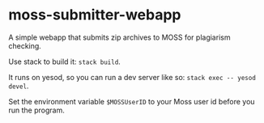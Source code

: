 # moss-submitter-webapp

A simple webapp that submits zip archives to MOSS for plagiarism checking.

Use stack to build it: `stack build`.

It runs on yesod, so you can run a dev server like so: `stack exec -- yesod devel`.

Set the environment variable `$MOSSUserID` to your Moss user id before you run the program.


